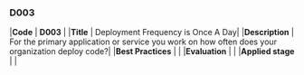 ### D003

|**Code**           | **D003** |
|**Title**          | Deployment Frequency is Once A Day|
|**Description**    | For the primary application or service you work on how often does your organization deploy code?|
|**Best Practices** | |
|**Evaluation**     | |
|**Applied stage**  | |
